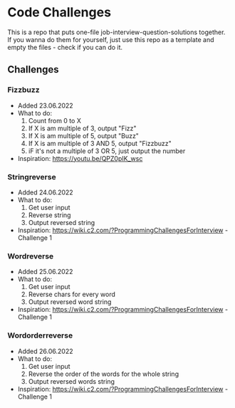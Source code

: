 # Code Challenges

This is a repo that puts one-file job-interview-question-solutions together.  
If you wanna do them for yourself, just use this repo as a template and empty the files - check if you can do it.

## Challenges

### Fizzbuzz
- Added 23.06.2022
- What to do:
    1. Count from 0 to X
    2. If X is am multiple of 3, output "Fizz"
    3. If X is am multiple of 5, output "Buzz"
    4. If X is am multiple of 3 AND 5, output "Fizzbuzz"
    5. iF it's not a multiple of 3 OR 5, just output the number
- Inspiration: https://youtu.be/QPZ0pIK_wsc

### Stringreverse
- Added 24.06.2022
- What to do:
    1. Get user input
    2. Reverse string
    3. Output reversed string
- Inspiration: https://wiki.c2.com/?ProgrammingChallengesForInterview - Challenge 1

### Wordreverse
- Added 25.06.2022
- What to do:
    1. Get user input
    2. Reverse chars for every word 
    3. Output reversed word string
- Inspiration: https://wiki.c2.com/?ProgrammingChallengesForInterview - Challenge 1

### Wordorderreverse
- Added 26.06.2022
- What to do:
    1. Get user input
    2. Reverse the order of the words for the whole string 
    3. Output reversed words string
- Inspiration: https://wiki.c2.com/?ProgrammingChallengesForInterview - Challenge 1
